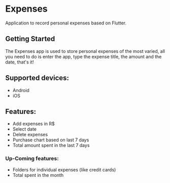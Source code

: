 # Expenses

Application to record personal expenses based on Flutter.

## Getting Started

The Expenses app is used to store personal expenses of the most varied, all you need to do is enter the app, type the expense title, the amount and the date, that's it!

## Supported devices:

* Android
* iOS

## Features:

* Add expenses in R$
* Select date
* Delete expenses
* Purchase chart based on last 7 days
* Total amount spent in the last 7 days

### Up-Coming features:

* Folders for individual expenses (like credit cards)
* Total spent in the month